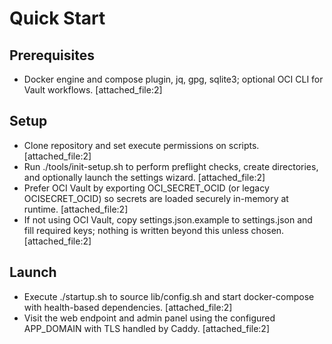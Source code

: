 # Quick Start

## Prerequisites

- Docker engine and compose plugin, jq, gpg, sqlite3; optional OCI CLI for Vault workflows. [attached_file:2]

## Setup

- Clone repository and set execute permissions on scripts. [attached_file:2]
- Run ./tools/init-setup.sh to perform preflight checks, create directories, and optionally launch the settings wizard. [attached_file:2]
- Prefer OCI Vault by exporting OCI_SECRET_OCID (or legacy OCISECRET_OCID) so secrets are loaded securely in-memory at runtime. [attached_file:2]
- If not using OCI Vault, copy settings.json.example to settings.json and fill required keys; nothing is written beyond this unless chosen. [attached_file:2]

## Launch

- Execute ./startup.sh to source lib/config.sh and start docker-compose with health-based dependencies. [attached_file:2]
- Visit the web endpoint and admin panel using the configured APP_DOMAIN with TLS handled by Caddy. [attached_file:2]
